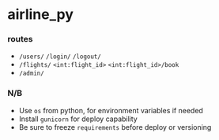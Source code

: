 # airline_py

### routes

- `/users/`
  `/login/`
  `/logout/`
- `/flights/`
  `<int:flight_id>`
  `<int:flight_id>/book`
- `/admin/`


### N/B

- Use `os` from python, for environment variables if needed
- Install `gunicorn` for deploy capability
- Be sure to freeze `requirements` before deploy or versioning
